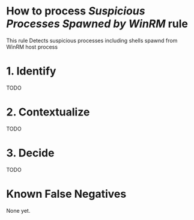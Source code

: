 # How to process *Suspicious Processes Spawned by WinRM* rule
This rule Detects suspicious processes including shells spawnd from WinRM host process

# 1. Identify
TODO

# 2. Contextualize
TODO

# 3. Decide
TODO

# Known False Negatives
None yet.
